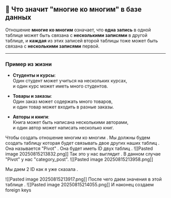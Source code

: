 ## 📌 Что значит "многие ко многим" в базе данных

Отношение **многие ко многим** означает, что **одна запись** в одной таблице может быть связана с **несколькими записями** в другой таблице, и **каждая** из этих записей второй таблицы тоже может быть связана с **несколькими записями** первой.

---

### Пример из жизни

- **Студенты и курсы**:  
    Один студент может учиться на нескольких курсах,  
    и один курс может иметь много студентов.
    
- **Товары и заказы**:  
    Один заказ может содержать много товаров,  
    и один товар может входить в разные заказы.
    
- **Авторы и книги**:  
    Книга может быть написана несколькими авторами,  
    и один автор может написать несколько книг.

Чтобы создать отношение многим ко многим . Мы должны будем создать таблицу которая будет связывать двое других наших таблиц . Она называется "Pivot" . Она будет иметь ID двух таблиц .
![[Pasted image 20250815213832.png]]
 Так это у нас выглядит . В данном случае "Pivot" у нас "category_post".
![[Pasted image 20250815213958.png]]

Мы даем 2 ID как я уже сказала .

![[Pasted image 20250815213917.png]]
После чего даем значения в этой таблице .
![[Pasted image 20250815214055.png]]
И наконец создаем foreign keys 